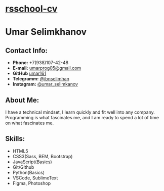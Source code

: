 # [rsschool-cv]()

# Umar Selimkhanov

## Contact Info:

- **Phone:** +7(938)107-42-48
- **E-mail:** umarprog05@gmail.com
- **GitHub** [umar161](https://github.com/umar161)
- **Telegramm:** [@ibnselimhan](https://t.me/ibnselimhan)
- **Instagram:** [@umar_selimkanov](https://www.instagram.com/umar_selimkhanov/)

## About Me:

I have a technical mindset, I learn quickly and fit well into any company. Programming is what fascinates me, and I am ready to spend a lot of time on what fascinates me.

## Skills:

- HTML5
- CSS3(Sass, BEM, Bootstrap)
- JavaScript(Basics)
- Git/Github
- Python(Basics)
- VSCode, SublimeText
- Figma, Photoshop
